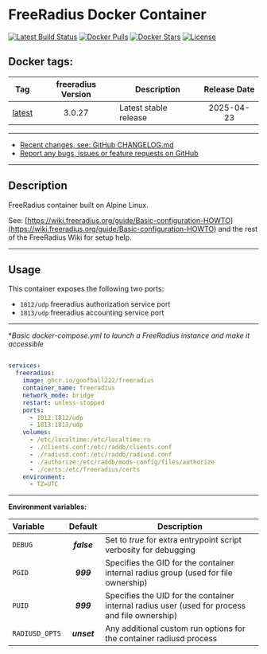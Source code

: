 # FreeRadius Docker Container

[![Latest Build Status](https://github.com/goofball222/freeradius/actions/workflows/build-latest.yml/badge.svg)](https://github.com/goofball222/freeradius/actions/workflows/build-latest.yml) [![Docker Pulls](https://img.shields.io/docker/pulls/goofball222/freeradius.svg)](https://hub.docker.com/r/goofball222/freeradius/) [![Docker Stars](https://img.shields.io/docker/stars/goofball222/freeradius.svg)](https://hub.docker.com/r/goofball222/freeradius/) [![License](https://img.shields.io/github/license/goofball222/freeradius.svg)](https://github.com/goofball222/freeradius)

## Docker tags:
| Tag | freeradius Version | Description | Release Date |
| --- | :---: | --- | :---: |
| [latest](https://github.com/goofball222/freeradius/blob/main/stable/Dockerfile) | 3.0.27 | Latest stable release | 2025-04-23 |

---

* [Recent changes, see: GitHub CHANGELOG.md](https://github.com/goofball222/freeradius/blob/main/CHANGELOG.md)
* [Report any bugs, issues or feature requests on GitHub](https://github.com/goofball222/freeradius/issues)

---

## Description

FreeRadius container built on Alpine Linux.

See: [https://wiki.freeradius.org/guide/Basic-configuration-HOWTO](https://wiki.freeradius.org/guide/Basic-configuration-HOWTO) and the rest of the FreeRadius Wiki for setup help.

---

## Usage

This container exposes the following two ports:
* `1812/udp` freeradius authorization service port
* `1813/udp` freeradius accounting service port

---

**Basic docker-compose.yml to launch a FreeRadius instance and make it accessible*

```yaml

services:
  freeradius:
    image: ghcr.io/goofball222/freeradius
    container_name: freeradius
    network_mode: bridge
    restart: unless-stopped
    ports:
      - 1812:1812/udp
      - 1813:1813/udp
    volumes:
      - /etc/localtime:/etc/localtime:ro
      - ./clients.conf:/etc/raddb/clients.conf
      - ./radiusd.conf:/etc/raddb/radiusd.conf
      - ./authorize:/etc/raddb/mods-config/files/authorize
      - ./certs:/etc/freeradius/certs
    environment:
      - TZ=UTC

```

---


**Environment variables:**

| Variable | Default | Description |
| :--- | :---: | --- |
| `DEBUG` | ***false*** | Set to *true* for extra entrypoint script verbosity for debugging |
| `PGID` | ***999*** | Specifies the GID for the container internal radius group (used for file ownership) |
| `PUID` | ***999*** | Specifies the UID for the container internal radius user (used for process and file ownership) |
| `RADIUSD_OPTS` | ***unset*** |  Any additional custom run options for the container radiusd process |

[//]: # (Licensed under the Apache 2.0 license)
[//]: # (Copyright 2018 The Goofball - goofball222@gmail.com)
